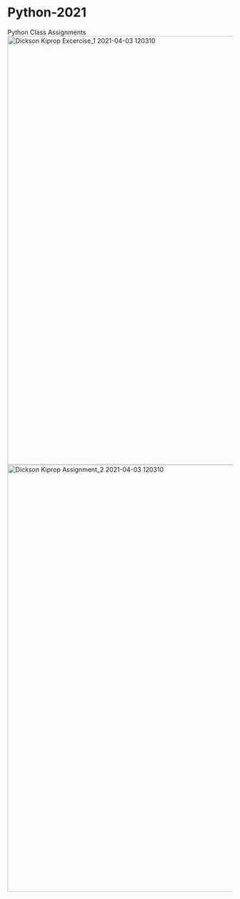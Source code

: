 # Python-2021
Python Class Assignments 
<img width="960" alt="Dickson Kiprop Excercise_1  2021-04-03 120310" src="https://user-images.githubusercontent.com/81749319/113473881-fd329580-9474-11eb-9b1a-9c5a1cb9dfa7.png">
<img width="956" alt="Dickson Kiprop Assignment_2  2021-04-03 120310" src="https://user-images.githubusercontent.com/81749319/113475339-ae3d2e00-947d-11eb-9f73-efbd60f0cc37.png">
